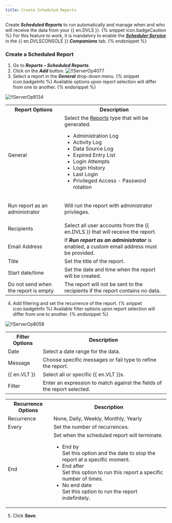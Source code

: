 ```yaml
---
title: Create Scheduled Reports
---
```

Create ***Scheduled Reports*** to run automatically and manage when and who will receive the data from your {{ en.DVLS }}. 
{% snippet icon.badgeCaution %} 
For this feature to work, it is mandatory to enable the [***Scheduler Service***](/kb/devolutions-server/knowledge-base/scheduler-service-general-information/) in the {{ en.DVLSCONSOLE }} ***Companions*** tab. 
{% endsnippet %}
 
### Create a Scheduled Report 
1. Go to ***Reports – Scheduled Reports***. 
2. Click on the ***Add*** button. 
![!!ServerOp4077](https://webdevolutions.azureedge.net/docs/en/server/ServerOp4077.png) 
1. Select a report in the ***General*** drop-down menu. 
{% snippet icon.badgeInfo %} 
Available options upon report selection will differ from one to another. 
{% endsnippet %}
 
![!!ServerOp8134](https://webdevolutions.azureedge.net/docs/en/server/ServerOp8134.png) 
<table>
	<tr>
		<th>
Report Options 
		</th>
		<th>
Description 
		</th>
	</tr>
	<tr>
		<td>
General 
		</td>
		<td>
Select the <a href="server/web-interface/reports/" target="_blank">Reports</a> type that will be generated. 

* Administration Log 
* Activity Log 
* Data Source Log 
* Expired Entry List 
* Login Attempts 
* Login History 
* Last Login 
* Privileged Access - Password rotation 
		</td>
	</tr>
	<tr>
		<td>
Run report as an administrator 
		</td>
		<td>
Will run the report with administrator privileges. 
		</td>
	</tr>
	<tr>
		<td>
Recipients 
		</td>
		<td>
Select all user accounts from the {{ en.DVLS }} that will receive the report. 
		</td>
	</tr>
	<tr>
		<td>
Email Address 
		</td>
		<td>
If ***Run report as an administrator*** is enabled, a custom email address must be provided. 
		</td>
	</tr>
	<tr>
		<td>
Title 
		</td>
		<td>
Set the title of the report. 
		</td>
	</tr>
	<tr>
		<td>
Start date/time 
		</td>
		<td>
Set the date and time when the report will be created. 
		</td>
	</tr>
	<tr>
		<td>
Do not send when the report is empty 
		</td>
		<td>
The report will not be sent to the recipients if the report contains no data. 
		</td>
	</tr>
</table>

4. Add filtering and set the recurrence of the report. 
{% snippet icon.badgeInfo %} 
Available filter options upon report selection will differ from one to another. 
{% endsnippet %}
 
![!!ServerOp8058](https://webdevolutions.azureedge.net/docs/en/server/ServerOp8058.png) 
<table>
	<tr>
		<th>
Filter Options 
		</th>
		<th>
Description 
		</th>
	</tr>
	<tr>
		<td>
Date 
		</td>
		<td>
Select a date range for the data. 
		</td>
	</tr>
	<tr>
		<td>
Message 
		</td>
		<td>
Choose specific messages or fail type to refine the report. 
		</td>
	</tr>
	<tr>
		<td>
{{ en.VLT }} 
		</td>
		<td>
Select all or specific {{ en.VLT }}s. 
		</td>
	</tr>
	<tr>
		<td>
Filter 
		</td>
		<td>
Enter an expression to match against the fields of the report selected. 
		</td>
	</tr>
</table>
  

<table>
	<tr>
		<th>
Recurrence Options 
		</th>
		<th>
Description 
		</th>
	</tr>
	<tr>
		<td>
Recurrence 
		</td>
		<td>
None, Daily, Weekly, Monthly, Yearly 
		</td>
	</tr>
	<tr>
		<td>
Every 
		</td>
		<td>
Set the number of recurrences. 
		</td>
	</tr>
	<tr>
		<td>
End 
		</td>
		<td>
Set when the scheduled report will terminate.  

* End by  
	Set this option and the date to stop the report at a specific moment. 
* End after  
	Set this option to run this report a specific number of times. 
* No end date  
	Set this option to run the report indefinitely. 
		</td>
	</tr>
</table>

5. Click ***Save***. 

